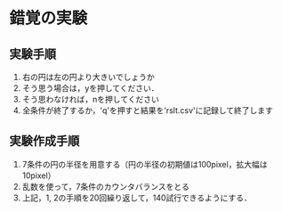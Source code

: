 # 錯覚の実験
## 実験手順
1. 右の円は左の円より大きいでしょうか
2. そう思う場合は，yを押してください．
3. そう思わなければ，nを押してください
4. 全条件が終了するか，'q'を押すと結果を'rslt.csv'に記録して終了します

## 実験作成手順
1. 7条件の円の半径を用意する（円の半径の初期値は100pixel，拡大幅は10pixel）
2. 乱数を使って，7条件のカウンタバランスをとる
3. 上記，1, 2の手順を20回繰り返して，140試行できるようにする．